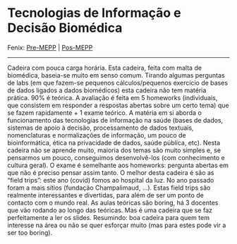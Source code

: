 # Tecnologias de Informação e Decisão Biomédica

Fenix: [Pre-MEPP](https://fenix.tecnico.ulisboa.pt/cursos/meic-a/disciplina-curricular/1690378868621327) | [Pos-MEPP](https://fenix.tecnico.ulisboa.pt/cursos/meic-a/disciplina-curricular/564478961778800)

---

Cadeira com pouca carga horária. Esta cadeira, feita com malta de biomédica, baseia-se muito em senso comum. Tirando algumas perguntas de labs (em que fazem-se pequenos cálculos/pequenos exercício de bases de dados ligados a dados biomédicos) esta cadeira não tem matéria prática. 90% é teórica. A avaliação é feita em 5 homeworks (individuais, que consistem em responder a respostas abertas sobre um certo tema) que se fazem rapidamente + 1 exame teórico. A matéria em si aborda o funcionamento das tecnologias de informação na saúde (bases de dados, sistemas de apoio à decisão, processamento de dados textuais, nomenclaturas e normalizações de informação, um pouco de bioinformática, ética na privacidade de dados, saúde pública, etc).
Nesta cadeira não se aprende muito, maioria dos temas são muito simples e, se pensarmos um pouco, conseguimos desenvolvê-los (com conhecimento e cultura geral). O exame é semelhante aos homeworks: pergunta abertas em que não é preciso pensar assim tanto. O melhor desta cadeira é são as “field trips”: este ano (covid) fomos ao hospital da luz. No ano passado foram a mais sítios (fundação Champalimaud, …). Estas field trips são realmente interessantes e divertidas, para além de ser um ponto de contacto com o mundo real. As aulas teóricas são boring, há 3 docentes que vão rodando ao longo das teóricas. Mas é uma cadeira que se faz perfeitamente a ler os slides.
Resumindo: boa cadeira para quem tem interesse na área ou não se quer esforçar muito (mas para estes pode vir a ser too boring).
